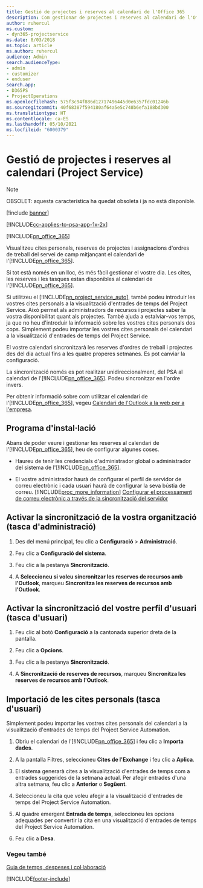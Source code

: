 ```yaml
---
title: Gestió de projectes i reserves al calendari de l'Office 365
description: Com gestionar de projectes i reserves al calendari de l'Office 365
author: ruhercul
ms.custom:
- dyn365-projectservice
ms.date: 8/03/2018
ms.topic: article
ms.author: ruhercul
audience: Admin
search.audienceType:
- admin
- customizer
- enduser
search.app:
- D365PS
- ProjectOperations
ms.openlocfilehash: 575f3c94f886d12717496445d0e6357fdc01246b
ms.sourcegitcommit: 40f68387f594180af64a5e5c748b6efa188bd300
ms.translationtype: HT
ms.contentlocale: ca-ES
ms.lasthandoff: 05/10/2021
ms.locfileid: "6000379"
---
```

# <a name="manage-projects-and-bookings-in-your-calendar-project-service"></a>Gestió de projectes i reserves al calendari (Project Service)

> [!Note]
> OBSOLET: aquesta característica ha quedat obsoleta i ja no està disponible.

[!include [banner](../includes/psa-now-project-operations.md)]

[!INCLUDE[cc-applies-to-psa-app-1x-2x](../includes/cc-applies-to-psa-app-1x-2x.md)]

[!INCLUDE[pn_office_365](../includes/pn-office-365.md)] 

Visualitzeu cites personals, reserves de projectes i assignacions d'ordres de treball del servei de camp mitjançant el calendari de l'[!INCLUDE[pn_office_365](../includes/pn-office-365.md)].  
  
 Si tot està només en un lloc, és més fàcil gestionar el vostre dia. Les cites, les reserves i les tasques estan disponibles al calendari de l'[!INCLUDE[pn_office_365](../includes/pn-office-365.md)].  
  
 Si utilitzeu el [!INCLUDE[pn_project_service_auto](../includes/pn-project-service-auto.md)], també podeu introduir les vostres cites personals a la visualització d'entrades de temps del Project Service. Això permet als administradors de recursos i projectes saber la vostra disponibilitat quant als projectes. També ajuda a estalviar-vos temps, ja que no heu d'introduir la informació sobre les vostres cites personals dos cops. Simplement podeu importar les vostres cites personals del calendari a la visualització d'entrades de temps del Project Service.  
  
 El vostre calendari sincronitzarà les reserves d'ordres de treball i projectes des del dia actual fins a les quatre properes setmanes. Es pot canviar la configuració.  
  
 La sincronització només es pot realitzar unidireccionalment, del PSA al calendari de l'[!INCLUDE[pn_office_365](../includes/pn-office-365.md)]. Podeu sincronitzar en l'ordre invers. 
  
 Per obtenir informació sobre com utilitzar el calendari de l'[!INCLUDE[pn_office_365](../includes/pn-office-365.md)], vegeu [Calendari de l'Outlook a la web per a l'empresa](https://support.office.com/article/Calendar-in-Outlook-on-the-web-for-business-5219c457-d1fe-4c2f-9032-1a816b88e936).  
  
## <a name="setup"></a>Programa d'instal·lació  
 Abans de poder veure i gestionar les reserves al calendari de l'[!INCLUDE[pn_office_365](../includes/pn-office-365.md)], heu de configurar algunes coses.  
  
- Haureu de tenir les credencials d'administrador global o administrador del sistema de l'[!INCLUDE[pn_office_365](../includes/pn-office-365.md)].  
  
- El vostre administrador haurà de configurar el perfil de servidor de correu electrònic i cada usuari haurà de configurar la seva bústia de correu. [!INCLUDE[proc_more_information](../includes/proc-more-information.md)] [Configurar el processament de correu electrònic a través de la sincronització del servidor](/dynamics365/customerengagement/on-premises/admin/set-up-server-side-synchronization-of-email-appointments-contacts-and-tasks)  
  
## <a name="turn-on-synchronization-for-your-organization-admin-task"></a>Activar la sincronització de la vostra organització (tasca d'administració)  
  
1.  Des del menú principal, feu clic a **Configuració** > **Administració**.  
  
2.  Feu clic a **Configuració del sistema**.  
  
3.  Feu clic a la pestanya **Sincronització**.  
  
4.  A **Seleccioneu si voleu sincronitzar les reserves de recursos amb l'Outlook**, marqueu **Sincronitza les reserves de recursos amb l'Outlook**.  
  
## <a name="turn-on-synchronization-for-your-user-profile-user-task"></a>Activar la sincronització del vostre perfil d'usuari (tasca d'usuari)  
  
1.  Feu clic al botó **Configuració** a la cantonada superior dreta de la pantalla.  
  
2.  Feu clic a **Opcions**.  
  
3.  Feu clic a la pestanya **Sincronització**.  
  
4.  A **Sincronització de reserves de recursos**, marqueu **Sincronitza les reserves de recursos amb l'Outlook**.  
  
## <a name="import-your-personal-appointments-user-task"></a>Importació de les cites personals (tasca d'usuari)  
 Simplement podeu importar les vostres cites personals del calendari a la visualització d'entrades de temps del Project Service Automation.  
  
1. Obriu el calendari de l'[!INCLUDE[pn_office_365](../includes/pn-office-365.md)] i feu clic a **Importa dades**.  
  
2. A la pantalla Filtres, seleccioneu **Cites de l'Exchange** i feu clic a **Aplica**.  
  
3. El sistema generarà cites a la visualització d'entrades de temps com a entrades suggerides de la setmana actual. Per afegir entrades d'una altra setmana, feu clic a **Anterior** o **Següent**.  
  
4. Seleccioneu la cita que voleu afegir a la visualització d'entrades de temps del Project Service Automation.  
  
5. Al quadre emergent **Entrada de temps**, seleccioneu les opcions adequades per convertir la cita en una visualització d'entrades de temps del Project Service Automation.  
  
6. Feu clic a **Desa**.  
  
### <a name="see-also"></a>Vegeu també  
 [Guia de temps, despeses i col·laboració](../psa/time-expense-collaboration-guide.md)


[!INCLUDE[footer-include](../includes/footer-banner.md)]